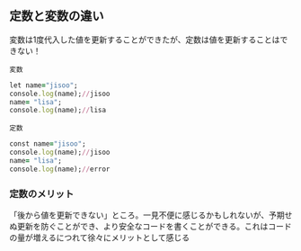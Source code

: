 ## 定数と変数の違い
変数は1度代入した値を更新することができたが、定数は値を更新することはできない！

`変数`
```rb
let name="jisoo";
console.log(name);//jisoo
name= "lisa";
console.log(name);//lisa
```
`定数`
```rb
const name="jisoo";
console.log(name);//jisoo
name= "lisa";
console.log(name);//error
```
### 定数のメリット
「後から値を更新できない」ところ。一見不便に感じるかもしれないが、予期せぬ更新を防ぐことができ、より安全なコードを書くことができる。これはコードの量が増えるにつれて徐々にメリットとして感じる